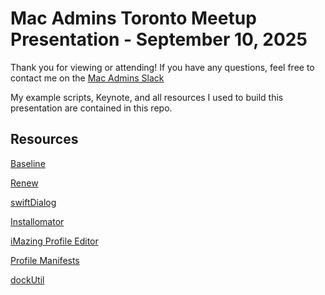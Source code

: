 # Mac Admins Toronto Meetup Presentation - September 10, 2025
Thank you for viewing or attending! If you have any questions, feel free to contact me on the [Mac Admins Slack](https://macadmins.org)

My example scripts, Keynote, and all resources I used to build this presentation are contained in this repo.

## Resources
[Baseline](https://github.com/SecondSonConsulting/Baseline)

[Renew](https://github.com/SecondSonConsulting/Renew)

[swiftDialog](https://github.com/swiftDialog/swiftDialog)

[Installomator](https://github.com/Installomator/Installomator)

[iMazing Profile Editor](https://imazing.com/profile-editor)

[Profile Manifests](https://github.com/ProfileManifests/ProfileManifests)

[dockUtil](https://github.com/kcrawford/dockutil)
